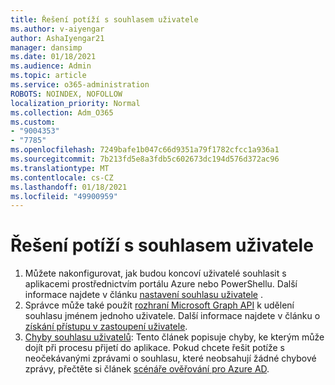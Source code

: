 ```yaml
---
title: Řešení potíží s souhlasem uživatele
ms.author: v-aiyengar
author: AshaIyengar21
manager: dansimp
ms.date: 01/18/2021
ms.audience: Admin
ms.topic: article
ms.service: o365-administration
ROBOTS: NOINDEX, NOFOLLOW
localization_priority: Normal
ms.collection: Adm_O365
ms.custom:
- "9004353"
- "7785"
ms.openlocfilehash: 7249bafe1b047c66d9351a79f1782cfcc1a936a1
ms.sourcegitcommit: 7b213fd5e8a3fdb5c602673dc194d576d372ac96
ms.translationtype: MT
ms.contentlocale: cs-CZ
ms.lasthandoff: 01/18/2021
ms.locfileid: "49900959"
---
```

# <a name="troubleshoot-user-consent"></a>Řešení potíží s souhlasem uživatele

1. Můžete nakonfigurovat, jak budou koncoví uživatelé souhlasit s aplikacemi prostřednictvím portálu Azure nebo PowerShellu. Další informace najdete v článku [nastavení souhlasu uživatele](https://docs.microsoft.com/azure/active-directory/manage-apps/configure-user-consent?tabs=azure-portal#user-consent-settings) .
1. Správce může také použít [rozhraní Microsoft Graph API](https://docs.microsoft.com/azure/active-directory/manage-apps/configure-user-consent?tabs=azure-portal#user-consent-settings) k udělení souhlasu jménem jednoho uživatele. Další informace najdete v článku o [získání přístupu v zastoupení uživatele](https://docs.microsoft.com/graph/auth-v2-user).
1. [Chyby souhlasu uživatelů](https://docs.microsoft.com/azure/active-directory/manage-apps/application-sign-in-unexpected-user-consent-error): Tento článek popisuje chyby, ke kterým může dojít při procesu přijetí do aplikace. Pokud chcete řešit potíže s neočekávanými zprávami o souhlasu, které neobsahují žádné chybové zprávy, přečtěte si článek [scénáře ověřování pro Azure AD](https://docs.microsoft.com/azure/active-directory/manage-apps/application-sign-in-unexpected-user-consent-error).